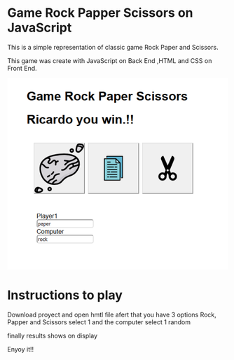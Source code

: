 
# Game Rock Papper Scissors on JavaScript

This is a simple representation of classic game Rock Paper and Scissors.

This game was create with JavaScript on Back End ,HTML and CSS on Front End.

![image](images/game.png)

# Instructions to play

Download proyect and open hmtl file afert that you have 3 options Rock, Papper and Scissors select 1 and the computer select 1 random 

finally results shows on display

Enyoy it!!